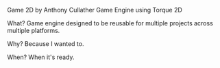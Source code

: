 Game 2D by Anthony Cullather
Game Engine using Torque 2D 

What?
Game engine designed to be reusable for multiple projects across multiple platforms.

Why?
Because I wanted to.

When?
When it's ready.
